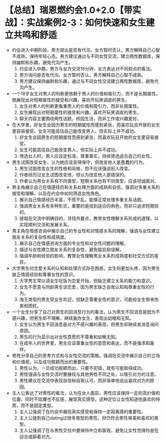 # 【总结】瑞恩燃约会1.0+2.0【带实战】：实战案例2-3：如何快速和女生建立共鸣和舒适

-   约会进入中期阶段，男方提出是否有代沟，女方暂时否认，男方解释自己心智不成熟，保持年轻心态。男方建议通过与不同女性交流，建立两性数据库，保持幽默和乐趣，避免代沟产生。
    1.  约会进入中期，男方与女方交流18分钟，女方表达对不同观点的看法。
    2.  男方询问是否有代沟，女方暂时否认，男方解释自己心智不成熟。
    3.  男方建议保持幽默和乐趣，通过与不同女性交流建立两性数据库，避免代沟产生。
-   一个18岁女生对男人的判断更依赖于男人的价值和吸引力，而不是长期属性。她展现出对短期属性的接受和兴趣，喜欢开玩笑调皮的男生。
    1.  女生对男人的判断更看重男人的价值和吸引力，而非长期属性。
    2.  女生展现出对短期属性的接受和兴趣，喜欢开玩笑调皮的男生。
    3.  聊天内容主要围绕两性话题，校园生活，而非工作或兴趣爱好。
-   在大学里，好女生会因为男生的短期属性而感到紧张，而喜欢玩且开放的女生更容易接受。女生可能高估自己能改变男人，但实际上并不成功。
    1.  好女生会因男生的短期属性而感到紧张，而喜欢玩且开放的女生更容易接受。
    2.  女生可能高估自己能改变男人，但实际上并不成功。
    3.  筛选女人时，男人应设定标准，尊重事实，持续筛选适合自己的女性。
-   男生试图改变女生，认为她应该变得保守，但改变他人是愚蠢的行为。
    1.  男生试图改变女生的性格和风格，但不应该强迫别人改变。
    2.  作者经历过女生试图改变他，但认为改变他人是错误的。
    3.  作者认为男女关系有不同类型，短期关系也有不同类型，应该坦诚面对。
-   男主角展示自己在情感经历和关系处理方面的成熟和自信，强调对多重关系的接受和理解，以及在约会中如何筛选女性角色。
    1.  展示自己情感经历丰富，不慌不乱，能够正常处理多重关系话题。
    2.  强调男女关系有多种形式，重要的是找到适合的角色，而非只追求短期目的。
    3.  提倡在交流中明确目的，寻找共赢点，教育女性理解关系形成的道理，以实现顺利交流和发展关系。
-   男主角在情感咨询中展示自己的专业性和对情感关系的理解，强调与女性建立朋友关系的复杂性和成熟度。
    1.  展示自己在情感咨询方面的专业性和对女性问题的理解。
    2.  描述与女性建立朋友关系的复杂性，避免尴尬和误解。
    3.  强调年龄和经验的影响，教育女性理解男女关系的成熟度和社交方式的差异。
-   大学男生对恋爱关系的认知和处理方式存在困惑，女生则更加头疼，因为男生缺乏情感经验和尊重女性的意识。
    1.  大学男生常以请女生吃饭为恋爱开始，但缺乏建立关系的能力和意识。
    2.  女生不愿意与同龄男生谈恋爱，因为男生缺乏自我认知和尊重女性的行为。
    3.  海王类型的男生受女生欢迎，但缺乏尊重女性的意识，可能给女生带来伤害和困扰。
-   一个女生分享了自己对男生的回消息行为的看法，认为男生不回消息是因为不感兴趣，但男生却不理解，继续轰炸女生，表现出幼稚和无知。
    1.  女生认为男生不回消息是对方不感兴趣的表现，但男生却继续发消息询问原因。
    2.  男生的行为显示出对女性意愿的不尊重和幼稚无知。
    3.  在成年人的世界里，男生应该尊重女性的意愿和表达，而不是强求和轰炸。
-   男性分享自己的思考方式和与女性交流的策略，强调在交流中展示自己的立场和价值观，以及成功脱颖而出的重要性。
    1.  男性认为，一旦成功脱颖而出，只要不犯错，就有可能取得成功。
    2.  男性强调与女性交流时要展现与其他男性不同之处，以吸引对方的注意。
    3.  男性建议在交流中表现自信和自我认可，而非简单地说出喜欢对方的原因。
-   主人公表达了对男性的看法，认为在女人面前，男性应该保持一定的高价值和位置，同时不炫耀也不反感，展现真实感受。这种定位让女性知道他喜欢的特质，而不是固定类型。
    1.  主人公强调了在约会中展现真实感受和保持一定距离感的重要性。
    2.  主人公提到自己dating过很多类型的男性，但仍符合男性审美和喜欢的类型。
    3.  主人公强调了在与男性交往中要保持中立和客观，避免让女性觉得你是在迎合或舔着对方。